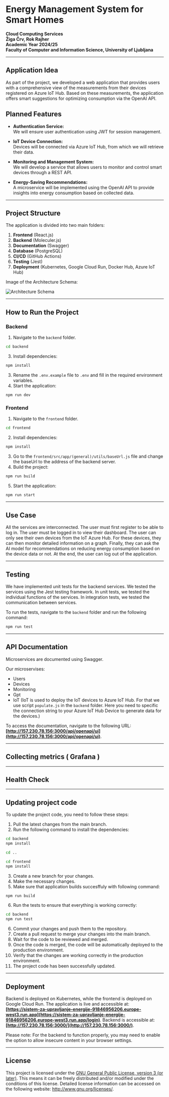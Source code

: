 # Energy Management System for Smart Homes

**Cloud Computing Services**  
**Žiga Črv, Rok Rajher**  
**Academic Year 2024/25**  
**Faculty of Computer and Information Science, University of Ljubljana**

---

## Application Idea

As part of the project, we developed a web application that provides users with a comprehensive view of the measurements from their devices registered on Azure IoT Hub. Based on these measurements, the application offers smart suggestions for optimizing consumption via the OpenAI API.

## Planned Features

- **Authentication Service:**  
  We will ensure user authentication using JWT for session management.

- **IoT Device Connection:**  
  Devices will be connected via Azure IoT Hub, from which we will retrieve their data.

- **Monitoring and Management System:**  
  We will develop a service that allows users to monitor and control smart devices through a REST API.

- **Energy-Saving Recommendations:**  
  A microservice will be implemented using the OpenAI API to provide insights into energy consumption based on collected data.

---

## Project Structure

The application is divided into two main folders:

1. **Frontend** (React.js)
2. **Backend** (Moleculer.js)
3. **Documentation** (Swagger)
4. **Database** (PostgreSQL)
5. **CI/CD** (GitHub Actions)
6. **Testing** (Jest)
7. **Deployment** (Kubernetes, Google Cloud Run, Docker Hub, Azure IoT Hub)

Image of the Architecture Schema:

![Architecture Schema](./frontend/public/img/SchemeArchitecture.png)

---

## How to Run the Project

### Backend

1. Navigate to the `backend` folder.

```bash
cd backend
```

3. Install dependencies:

```bash
npm install
```

3. Rename the `.env.example` file to `.env` and fill in the required environment variables.
4. Start the application:

```bash
npm run dev
```

### Frontend

1. Navigate to the `frontend` folder.
   
```bash
cd frontend
```

2. Install dependencies:

```bash
npm install
```

3. Go to the `frontend/src/app/(general)/utils/baseUrl.js` file and change the baseUrl to the address of the backend server.
4. Build the project:

```bash
npm run build
```

5. Start the application:

```bash
npm run start
```

---

## Use Case

All the services are interconnected. The user must first register to be able to log in. The user must be logged in to view their dashboard. The user can only see their own devices from the IoT Azure Hub. For these devices, they can then monitor detailed information on a graph. Finally, they can ask the AI model for recommendations on reducing energy consumption based on the device data or not. At the end, the user can log out of the application.

---

## Testing

We have implemented unit tests for the backend services.
We tested the services using the Jest testing framework.
In unit tests, we tested the individual functions of the services.
In integration tests, we tested the communication between services.

To run the tests, navigate to the `backend` folder and run the following command:

```bash
npm run test
```

---

## API Documentation

Microservices are documented using Swagger.

Our microservises:

- Users
- Devices
- Monitoring
- Gpt
- IoT (IoT is used to deploy the IoT devices to Azure IoT Hub. For that we use script `populate.js` in the `backend` folder.
  Here you need to specific the connection string to your Azure IoT Hub Device to generate data for the devices.)

To access the documentation, navigate to the following URL: **[http://157.230.78.156:3000/api/openapi/ui](http://157.230.78.156:3000/api/openapi/ui)**.

---

## Collecting metrics ( Grafana )

---

## Health Check

---

## Updating project code

To update the project code, you need to follow these steps:

1. Pull the latest changes from the main branch.
2. Run the following command to install the dependencies:

```bash
cd backend
npm install

cd ..

cd frontend
npm install
```

3. Create a new branch for your changes.
4. Make the necessary changes.
5. Make sure that application builds succesffuly with following command:
```bash
npm run build
```
6. Run the tests to ensure that everything is working correctly:

```bash
cd backend
npm run test
```

6. Commit your changes and push them to the repository.
7. Create a pull request to merge your changes into the main branch.
8. Wait for the code to be reviewed and merged.
9. Once the code is merged, the code will be automatically deployed to the production environment.
10. Verify that the changes are working correctly in the production environment.
11. The project code has been successfully updated.

---

## Deployment

Backend is deployed on Kubernetes, while the frontend is deployed on Google Cloud Run.
The application is live and accessible at: **[https://sistem-za-upravljanje-energije-91846956206.europe-west3.run.app](https://sistem-za-upravljanje-energije-91846956206.europe-west3.run.app/login)**.
Backend is accessible at: **[http://157.230.78.156:3000/](http://157.230.78.156:3000/)**.

Please note: For the backend to function properly, you may need to enable the option to allow insecure content in your browser settings.

---

## License

This project is licensed under the [GNU General Public License, version 3 (or later)](http://www.gnu.org/licenses/). This means it can be freely distributed and/or modified under the conditions of this license. Detailed license information can be accessed on the following website: http://www.gnu.org/licenses/.
